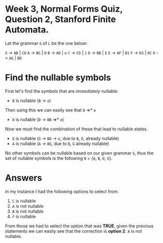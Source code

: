 # Week 3, Normal Forms Quiz, Question 2, Stanford Finite Automata.

Let the grammar `G` of `L` be the one below:

`S` -> `AB` | `CD`
`A` -> `BG` | `0`
`B` -> `AD` | `e`
`C` -> `CD` | `1`
`D` -> `BB` | `E`
`E` -> `AF` | `B1`
`F` -> `EG` | `0C`
`G` -> `AG` | `BD`

# Find the nullable symbols

First let's find the symbols that are *immediately* nullable:

 * `B` is nullable (`B` -> `e`)
 
Then using this we can easily see that `D` =>* `e`

 * `D` is nullable (`D` -> `BB` =>* `e`)
 
Now we must find the combination of these that lead to nullable states.

 * `G` is nullable (`G` -> `BD` -> `e`, due to `B`, `D`, already nullable)
 * `A` is nullable (`A` -> `BG`, due to `B`, `G` already nullable)
 
No other symbols can be nullable based on our given grammar `G`, thus the set
of nullable symbols is the following `N` = {`A`, `B`, `D`, `G`}.


# Answers

In my instance I had the following options to select from:

 1. `C` is nullable
 2. `A` is not nullable
 3. `B` is not nullable
 4. `F` is nullable
 
 
From those we had to select the option that was **TRUE**, given the previous statements
we can easily see that the correction is **option 2**: `A` is not nullable.



